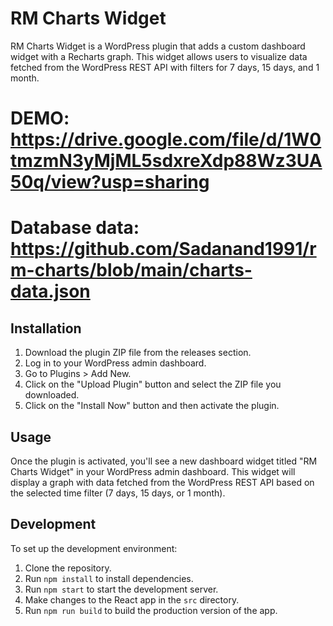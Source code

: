 # RM Charts Widget

RM Charts Widget is a WordPress plugin that adds a custom dashboard widget with a Recharts graph. This widget allows users to visualize data fetched from the WordPress REST API with filters for 7 days, 15 days, and 1 month.
# DEMO: https://drive.google.com/file/d/1W0tmzmN3yMjML5sdxreXdp88Wz3UA50q/view?usp=sharing
# Database data:  https://github.com/Sadanand1991/rm-charts/blob/main/charts-data.json

## Installation

1. Download the plugin ZIP file from the releases section.
2. Log in to your WordPress admin dashboard.
3. Go to Plugins > Add New.
4. Click on the "Upload Plugin" button and select the ZIP file you downloaded.
5. Click on the "Install Now" button and then activate the plugin.

## Usage

Once the plugin is activated, you'll see a new dashboard widget titled "RM Charts Widget" in your WordPress admin dashboard. This widget will display a graph with data fetched from the WordPress REST API based on the selected time filter (7 days, 15 days, or 1 month).

## Development

To set up the development environment:

1. Clone the repository.
2. Run `npm install` to install dependencies.
3. Run `npm start` to start the development server.
4. Make changes to the React app in the `src` directory.
5. Run `npm run build` to build the production version of the app.
